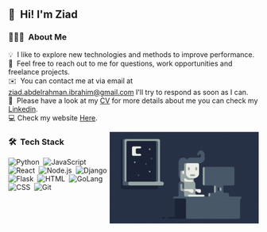 <!-- <img alt="Night Coding" src="./assets/Hand%20Wave.gif" width='40' align="left"/><h2>Hey there! I'm Ziad</h2> -->

## 👋 &nbsp;Hi! I'm Ziad

### 👨🏻‍💻 &nbsp;About Me

💡 &nbsp;I like to explore new technologies and methods to improve performance.\
💬 &nbsp;Feel free to reach out to me for questions, work opportunities and freelance projects.\
✉️ &nbsp;You can contact me at via email at ziad.abdelrahman.ibrahim@gmail.com I'll try to respond as soon as I can.\
📄 &nbsp;Please have a look at my [CV](https://drive.google.com/file/d/1E_Dgqm3YEZQrjIGmCvcXjPpiTBEy1l0f/view?usp=sharing) for more details about me you can check my [Linkedin](https://www.linkedin.com/in/ziad-ibrahim-12391279/).\
💻 Check my website [Here](https://www.ziadibrahim.xyz/).

<img alt="Night Coding" src="https://raw.githubusercontent.com/AVS1508/AVS1508/master/assets/Night-Coding.gif" align="right"/>

### 🛠 &nbsp;Tech Stack

![Python](https://img.shields.io/badge/-Python-05122A?style=flat&logo=python)&nbsp;
![JavaScript](https://img.shields.io/badge/-JavaScript-05122A?style=flat&logo=javascript)&nbsp;
![React](https://img.shields.io/badge/-React-05122A?style=flat&logo=react)&nbsp;
![Node.js](https://img.shields.io/badge/-Node.js-05122A?style=flat&logo=node.js)&nbsp;
![Django](https://img.shields.io/badge/-Django-05122A?style=flat&logo=django&logoColor=092E20)&nbsp;
![Flask](https://img.shields.io/badge/-Flask-05122A?style=flat&logo=flask)&nbsp;
![HTML](https://img.shields.io/badge/-HTML-05122A?style=flat&logo=HTML5)&nbsp;
![GoLang](https://img.shields.io/badge/-go-05122A?style=flat&logo=go&logoColor=007ACC)&nbsp;
![CSS](https://img.shields.io/badge/-CSS-05122A?style=flat&logo=CSS3&logoColor=1572B6)&nbsp;
![Git](https://img.shields.io/badge/-Git-05122A?style=flat&logo=git)&nbsp;



<!-- ### ⚙️ &nbsp;GitHub Analytics

<p align="center">
<a href="https://github.com/mage1711">
  <img height="180em" src="https://github-readme-stats-eight-theta.vercel.app/api?username=mage1711&show_icons=true&theme=algolia&include_all_commits=true&count_private=true"/>
  <img height="180em" src="https://github-readme-stats-eight-theta.vercel.app/api/top-langs/?username=mage1711&layout=compact&langs_count=8&theme=algolia"/>
  <p align="center"><img src="https://github-readme-streak-stats.herokuapp.com/?user=mage1711&theme=algolia" /> </p> 
</a>
</p> -->

